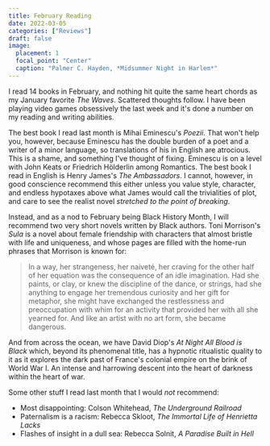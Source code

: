 ```yaml
---
title: February Reading
date: 2022-03-05
categories: ["Reviews"]
draft: false
image:
  placement: 1
  focal_point: "Center"
  caption: "Palmer C. Hayden, *Midsummer Night in Harlem*"
---
```


I read 14 books in February, and nothing hit quite the same heart chords as my January favorite *The Waves*. Scattered thoughts follow. I have been playing video games obsessively the last week and it's done a number on my reading and writing abilities.

The best book I read last month is Mihai Eminescu's *Poezii*. That won't help you, however, because Eminescu has the double burden of a poet and a writer of a minor language, so translations of his in English are atrocious. This is a shame, and something I've thought of fixing. Eminescu is on a level with John Keats or Friedrich Hölderlin among Romantics. The best book I read in English is Henry James's *The Ambassadors*. I cannot, however, in good conscience recommend this either unless you value style, character, and endless hypotaxes above what James would call the trivialities of plot, and care to see the realist novel *stretched to the point of breaking*. 

Instead, and as a nod to February being Black History Month, I will recommend two very short novels written by Black authors. Toni Morrison's *Sula* is a novel about female friendship with characters that almost bristle with life and uniqueness, and whose pages are filled with the home-run phrases that Morrison is known for:

>In a way, her strangeness, her naiveté, her craving for the other half of her equation was the consequence of an idle imagination. Had she paints, or clay, or knew the discipline of the dance, or strings, had she anything to engage her tremendous curiosity and her gift for metaphor, she might have exchanged the restlessness and preoccupation with whim for an activity that provided her with all she yearned for. And like an artist with no art form, she became dangerous.

And from across the ocean, we have David Diop's *At Night All Blood is Black* which, beyond its phenomenal title, has a hypnotic ritualistic quality to it as it explores the dark past of France's colonial empire on the brink of World War I. An intense and harrowing descent into the heart of darkness within the heart of war.

Some other stuff I read last month that I would *not* recommend:
- Most disappointing: Colson Whitehead, *The Underground Railroad*
- Paternalism is a racism: Rebecca Skloot, *The Immortal Life of Henrietta Lacks*
- Flashes of insight in a dull sea: Rebecca Solnit, *A Paradise Built in Hell*
